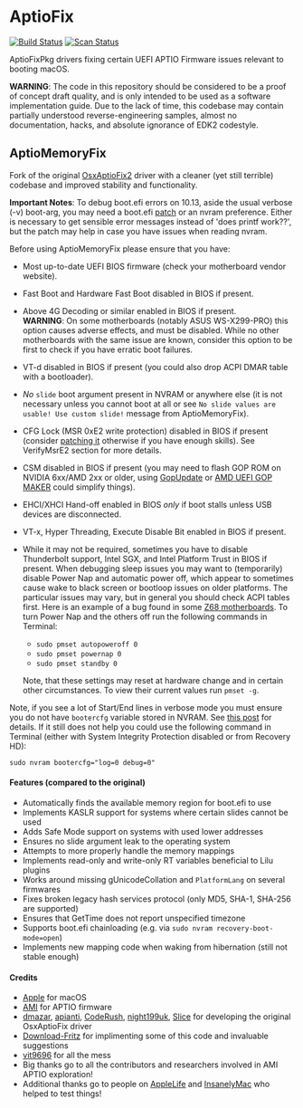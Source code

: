 AptioFix
========

[![Build Status](https://travis-ci.com/acidanthera/AptioFixPkg.svg?branch=master)](https://travis-ci.com/acidanthera/AptioFixPkg) [![Scan Status](https://scan.coverity.com/projects/16009/badge.svg?flat=1)](https://scan.coverity.com/projects/16009)

AptioFixPkg drivers fixing certain UEFI APTIO Firmware issues relevant to booting macOS.

**WARNING**: The code in this repository should be considered to be a proof of concept draft quality, and is only intended to be used as a software implementation guide. Due to the lack of time, this codebase may contain partially understood reverse-engineering samples, almost no documentation, hacks, and absolute ignorance of EDK2 codestyle.

## AptioMemoryFix

Fork of the original [OsxAptioFix2](https://sourceforge.net/p/cloverefiboot/code/HEAD/tree/OsxAptioFixDrv/) driver with a cleaner (yet still terrible) codebase and improved stability and functionality.

**Important Notes**:
To debug boot.efi errors on 10.13, aside the usual verbose (-v) boot-arg, you may need a boot.efi [patch](http://www.insanelymac.com/forum/topic/331381-aptiomemoryfix/page-7#entry2572595) or an nvram preference. Either is necessary to get sensible error messages instead of 'does printf work??', but the patch may help in case you have issues when reading nvram.

Before using AptioMemoryFix please ensure that you have:
- Most up-to-date UEFI BIOS firmware (check your motherboard vendor website).
- Fast Boot and Hardware Fast Boot disabled in BIOS if present.
- Above 4G Decoding or similar enabled in BIOS if present.  
**WARNING**: On some motherboards (notably ASUS WS-X299-PRO) this option causes adverse effects, and must be disabled. While no other motherboards with the same issue are known, consider this option to be first to check if you have erratic boot failures.
- VT-d disabled in BIOS if present (you could also drop ACPI DMAR table with a bootloader).
- _No_ `slide` boot argument present in NVRAM or anywhere else (it is not necessary unless you cannot boot at all or see `No slide values are usable! Use custom slide!` message from AptioMemoryFix).
- CFG Lock (MSR 0xE2 write protection) disabled in BIOS if present (consider [patching it](https://github.com/LongSoft/UEFITool/blob/master/UEFIPatch/patches.txt) otherwise if you have enough skills). See VerifyMsrE2 section for more details.
- CSM disabled in BIOS if present (you may need to flash GOP ROM on NVIDIA 6xx/AMD 2xx or older, using [GopUpdate](https://www.win-raid.com/t892f16-AMD-and-Nvidia-GOP-update-No-requests-DIY.html#msg15730) or [AMD UEFI GOP MAKER](http://www.insanelymac.com/forum/topic/299614-asus-eah6450-video-bios-uefi-gop-upgrade-and-gop-uefi-binary-in-efi-for-many-ati-cards/page-1#entry2042163) could simplify things).
- EHCI/XHCI Hand-off enabled in BIOS *only* if boot stalls unless USB devices are disconnected.
- VT-x, Hyper Threading, Execute Disable Bit enabled in BIOS if present.
- While it may not be required, sometimes you have to disable Thunderbolt support, Intel SGX, and Intel Platform Trust in BIOS if present.
When debugging sleep issues you may want to (temporarily) disable Power Nap and automatic power off, which appear to sometimes cause wake to black screen or bootloop issues on older platforms. The particular issues may vary, but in general you should check ACPI tables first. Here is an example of a bug found in some [Z68 motherboards](http://www.insanelymac.com/forum/topic/329624-need-cmos-reset-after-sleep-only-after-login/#entry2534645). To turn Power Nap and the others off run the following commands in Terminal:
    - `sudo pmset autopoweroff 0`
    - `sudo pmset powernap 0`
    - `sudo pmset standby 0`

    Note, that these settings may reset at hardware change and in certain other circumstances. To view their current values run `pmset -g`.

Note, if you see a lot of Start/End lines in verbose mode you must ensure you do not have `bootercfg` variable stored in NVRAM. See [this post](https://www.insanelymac.com/forum/topic/331381-aptiomemoryfix/?page=6&tab=comments#comment-2572819) for details. If it still does not help you could use the following command in Terminal (either with System Integrity Protection disabled or from Recovery HD):
```
sudo nvram bootercfg="log=0 debug=0"
```

#### Features (compared to the original)
- Automatically finds the available memory region for boot.efi to use
- Implements KASLR support for systems where certain slides cannot be used
- Adds Safe Mode support on systems with used lower addresses
- Ensures no slide argument leak to the operating system
- Attempts to more properly handle the memory mappings
- Implements read-only and write-only RT variables beneficial to Lilu plugins
- Works around missing gUnicodeCollation and `PlatformLang` on several firmwares
- Fixes broken legacy hash services protocol (only MD5, SHA-1, SHA-256 are supported)
- Ensures that GetTime does not report unspecified timezone
- Supports boot.efi chainloading (e.g. via `sudo nvram recovery-boot-mode=open`)
- Implements new mapping code when waking from hibernation (still not stable enough)

#### Credits
- [Apple](https://www.apple.com) for macOS
- [AMI](https://ami.com) for APTIO firmware
- [dmazar](https://sourceforge.net/u/dmazar/profile/), [apianti](https://sourceforge.net/u/apianti/), [CodeRush](https://github.com/NikolajSchlej), [night199uk](https://github.com/night199uk), [Slice](https://sourceforge.net/u/slice2009/) for developing the original OsxAptioFix driver
- [Download-Fritz](https://github.com/Download-Fritz) for implimenting some of this code and invaluable suggestions
- [vit9696](https://github.com/vit9696) for all the mess
- Big thanks go to all the contributors and researchers involved in AMI APTIO exploration!
- Additional thanks go to people on [AppleLife](http://applelife.ru) and [InsanelyMac](http://insanelymac.com) who helped to test things!
